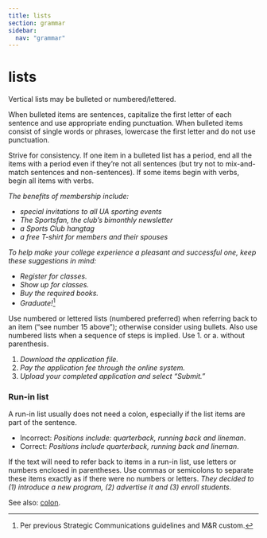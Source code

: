 ```yaml
---
title: lists
section: grammar
sidebar:
  nav: "grammar"
---
```

# lists

Vertical lists may be bulleted or numbered/lettered.

When bulleted items are sentences, capitalize the first letter of each sentence and use appropriate ending punctuation. When bulleted items consist of single words or phrases, lowercase the first letter and do not use punctuation.

Strive for consistency. If one item in a bulleted list has a period, end all the items with a period even if they’re not all sentences (but try not to mix-and-match sentences and non-sentences). If some items begin with verbs, begin all items with verbs.

_The benefits of membership include:_

*   _special invitations to all UA sporting events_
*   _The Sportsfan, the club’s bimonthly newsletter_
*   _a Sports Club hangtag_
*   _a free T-shirt for members and their spouses_

_To help make your college experience a pleasant and successful one, keep these suggestions in mind:_

*   _Register for classes._
*   _Show up for classes._
*   _Buy the required books._
*   _Graduate!_[^15]

Use numbered or lettered lists (numbered preferred) when referring back to an item (“see number 15 above”); otherwise consider using bullets. Also use numbered lists when a sequence of steps is implied. Use 1. or a. without parenthesis.

1.  _Download the application file._
2.  _Pay the application fee through the online system._
3.  _Upload your completed application and select “Submit.”_

### Run-in list
 A run-in list usually does not need a colon, especially if the list items are part of the sentence.

*   Incorrect: _Positions include: quarterback, running back and lineman_.
*   Correct: _Positions include quarterback, running back and lineman_.

If the text will need to refer back to items in a run-in list, use letters or numbers enclosed in parentheses. Use commas or semicolons to separate these items exactly as if there were no numbers or letters. _They decided to (1) introduce a new program, (2) advertise it and (3) enroll students._

See also: [colon](../colon).

[^15]: Per previous Strategic Communications guidelines and M&R custom.